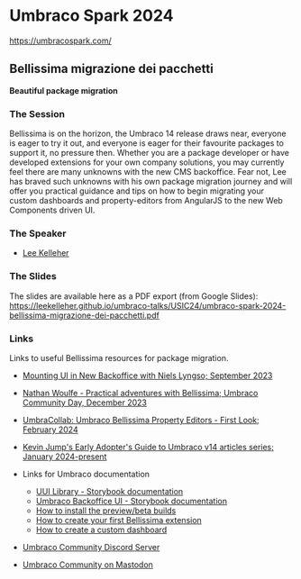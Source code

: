 # Umbraco Spark 2024

<https://umbracospark.com/>

## Bellissima migrazione dei pacchetti
**Beautiful package migration**

### The Session

Bellissima is on the horizon, the Umbraco 14 release draws near, everyone is eager to try it out, and everyone is eager for their favourite packages to support it, no pressure then. Whether you are a package developer or have developed extensions for your own company solutions, you may currently feel there are many unknowns with the new CMS backoffice. Fear not, Lee has braved such unknowns with his own package migration journey and will offer you practical guidance and tips on how to begin migrating your custom dashboards and property-editors from AngularJS to the new Web Components driven UI.

### The Speaker

- [Lee Kelleher](leekelleher.com)

### The Slides

The slides are available here as a PDF export (from Google Slides): <https://leekelleher.github.io/umbraco-talks/USIC24/umbraco-spark-2024-bellissima-migrazione-dei-pacchetti.pdf>

### Links

Links to useful Bellissima resources for package migration.

- [Mounting UI in New Backoffice with Niels Lyngso; September 2023](https://www.youtube.com/watch?v=nepGWj1G-A8)
- [Nathan Woulfe - Practical adventures with Bellissima; Umbraco Community Day, December 2023](https://www.youtube.com/watch?v=OwLOtzvx_o4)
- [UmbraCollab: Umbraco Bellissima Property Editors - First Look; February 2024]()
- [Kevin Jump's Early Adopter's Guide to Umbraco v14 articles series; January 2024-present](https://dev.to/kevinjump/series)

- Links for Umbraco documentation
  - [UUI Library - Storybook documentation](https://uui.umbraco.com/)
  - [Umbraco Backoffice UI - Storybook documentation](https://apidocs.umbraco.com/v14/ui/)
  - [How to install the preview/beta builds](https://docs.umbraco.com/umbraco-backoffice/fundamentals/setup/install/preview-builds)
  - [How to create your first Bellissima extension](https://docs.umbraco.com/umbraco-backoffice/tutorials/creating-your-first-extension)
  - [How to create a custom dashboard](https://docs.umbraco.com/umbraco-backoffice/tutorials/creating-a-custom-dashboard)

- [Umbraco Community Discord Server](https://community.umbraco.com/get-involved/community-discord-server/)
- [Umbraco Community on Mastodon](https://umbracocommunity.social/)
